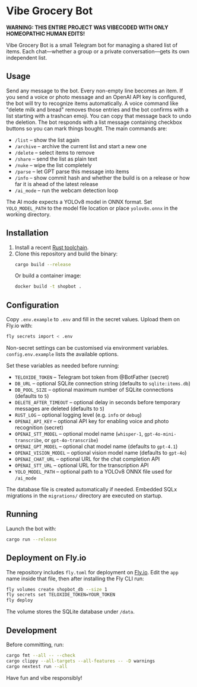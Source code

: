 # Vibe Grocery Bot

**WARNING: THIS ENTIRE PROJECT WAS VIBECODED WITH ONLY HOMEOPATHIC HUMAN EDITS!**

Vibe Grocery Bot is a small Telegram bot for managing a shared list of items. Each chat—whether a group or a private conversation—gets its own independent list.

## Usage

Send any message to the bot. Every non-empty line becomes an item. If you send a voice or photo message and an OpenAI API key is configured, the bot will try to recognize items automatically. A voice command like "delete milk and bread" removes those entries and the bot confirms with a list starting with a trashcan emoji. You can copy that message back to undo the deletion. The bot responds with a list message containing checkbox buttons so you can mark things bought. The main commands are:

- `/list` – show the list again
- `/archive` – archive the current list and start a new one
- `/delete` – select items to remove
- `/share` – send the list as plain text
- `/nuke` – wipe the list completely
- `/parse` – let GPT parse this message into items
- `/info` – show commit hash and whether the build is on a release or how far it is ahead of the latest release
- `/ai_mode` – run the webcam detection loop

The AI mode expects a YOLOv8 model in ONNX format. Set `YOLO_MODEL_PATH` to the
model file location or place `yolov8n.onnx` in the working directory.

## Installation

1. Install a recent [Rust toolchain](https://www.rust-lang.org/tools/install).
2. Clone this repository and build the binary:
   ```bash
   cargo build --release
   ```
   Or build a container image:
   ```bash
   docker build -t shopbot .
   ```

## Configuration

Copy `.env.example` to `.env` and fill in the secret values. Upload them on Fly.io with:

```bash
fly secrets import < .env
```

Non-secret settings can be customised via environment variables. `config.env.example` lists the available options.

Set these variables as needed before running:

- `TELOXIDE_TOKEN` – Telegram bot token from @BotFather (secret)
- `DB_URL` – optional SQLite connection string (defaults to `sqlite:items.db`)
- `DB_POOL_SIZE` – optional maximum number of SQLite connections (defaults to `5`)
- `DELETE_AFTER_TIMEOUT` – optional delay in seconds before temporary messages are deleted (defaults to `5`)
- `RUST_LOG` – optional logging level (e.g. `info` or `debug`)
- `OPENAI_API_KEY` – optional API key for enabling voice and photo recognition (secret)
- `OPENAI_STT_MODEL` – optional model name (`whisper-1`, `gpt-4o-mini-transcribe`, or `gpt-4o-transcribe`)
- `OPENAI_GPT_MODEL` – optional chat model name (defaults to `gpt-4.1`)
- `OPENAI_VISION_MODEL` – optional vision model name (defaults to `gpt-4o`)
- `OPENAI_CHAT_URL` – optional URL for the chat completion API
- `OPENAI_STT_URL` – optional URL for the transcription API
- `YOLO_MODEL_PATH` – optional path to a YOLOv8 ONNX file used for `/ai_mode`

The database file is created automatically if needed. Embedded SQLx migrations in the `migrations/` directory are executed on startup.

## Running

Launch the bot with:

```bash
cargo run --release
```

## Deployment on Fly.io

The repository includes `fly.toml` for deployment on [Fly.io](https://fly.io/). Edit the `app` name inside that file, then after installing the Fly CLI run:

```bash
fly volumes create shopbot_db --size 1
fly secrets set TELOXIDE_TOKEN=YOUR_TOKEN
fly deploy
```

The volume stores the SQLite database under `/data`.

## Development

Before committing, run:
```bash
cargo fmt --all -- --check
cargo clippy --all-targets --all-features -- -D warnings
cargo nextest run --all
```

Have fun and vibe responsibly!
